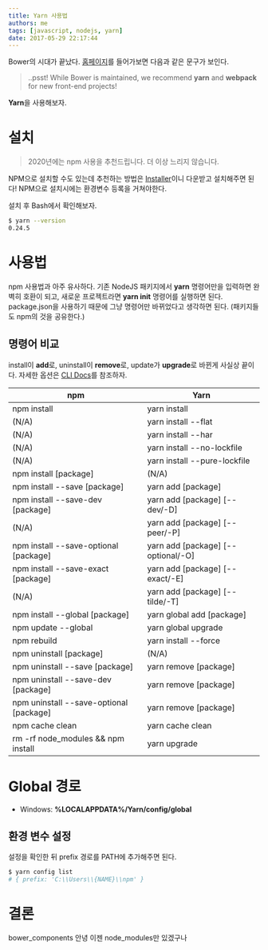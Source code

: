 ```yaml
---
title: Yarn 사용법
authors: me
tags: [javascript, nodejs, yarn]
date: 2017-05-29 22:17:44
---
```


Bower의 시대가 끝났다. [홈페이지](https://bower.io/)를 들어가보면 다음과 같은 문구가 보인다.

> ..psst! While Bower is maintained, we recommend **yarn** and **webpack** for new front-end projects!

**Yarn**을 사용해보자.

# 설치

> 2020년에는 npm 사용을 추천드립니다. 더 이상 느리지 않습니다.

NPM으로 설치할 수도 있는데 추천하는 방법은 [Installer](https://yarnpkg.com/en/docs/install)이니 다운받고 설치해주면 된다!
NPM으로 설치시에는 환경변수 등록을 거쳐야한다.

설치 후 Bash에서 확인해보자.

```bash
$ yarn --version
0.24.5
```

# 사용법

npm 사용법과 아주 유사하다.
기존 NodeJS 패키지에서 **yarn** 명령어만을 입력하면 완벽히 호환이 되고, 새로운 프로젝트라면 **yarn init** 명령어를 실행하면 된다.
package.json을 사용하기 때문에 그냥 명령어만 바뀌었다고 생각하면 된다. (패키지들도 npm의 것을 공유한다.)

## 명령어 비교

install이 **add**로, uninstall이 **remove**로, update가 **upgrade**로 바뀐게 사실상 끝이다.
자세한 옵션은 [CLI Docs](https://yarnpkg.com/en/docs/cli/)를 참조하자.

| npm                                     | Yarn                               |
| --------------------------------------- | ---------------------------------- |
| npm install                             | yarn install                       |
| (N/A)                                   | yarn install --flat                |
| (N/A)                                   | yarn install --har                 |
| (N/A)                                   | yarn install --no-lockfile         |
| (N/A)                                   | yarn install --pure-lockfile       |
| npm install [package]                   | (N/A)                              |
| npm install --save [package]            | yarn add [package]                 |
| npm install --save-dev [package]        | yarn add [package] [--dev/-D]      |
| (N/A)                                   | yarn add [package] [--peer/-P]     |
| npm install --save-optional [package]   | yarn add [package] [--optional/-O] |
| npm install --save-exact [package]      | yarn add [package] [--exact/-E]    |
| (N/A)                                   | yarn add [package] [--tilde/-T]    |
| npm install --global [package]          | yarn global add [package]          |
| npm update --global                     | yarn global upgrade                |
| npm rebuild                             | yarn install --force               |
| npm uninstall [package]                 | (N/A)                              |
| npm uninstall --save [package]          | yarn remove [package]              |
| npm uninstall --save-dev [package]      | yarn remove [package]              |
| npm uninstall --save-optional [package] | yarn remove [package]              |
| npm cache clean                         | yarn cache clean                   |
| rm -rf node_modules && npm install      | yarn upgrade                       |

# Global 경로

- Windows: **%LOCALAPPDATA%/Yarn/config/global**

## 환경 변수 설정

설정을 확인한 뒤 prefix 경로를 PATH에 추가해주면 된다.

```bash
$ yarn config list
# { prefix: 'C:\\Users\\{NAME}\\npm' }
```

# 결론

bower_components 안녕
이젠 node_modules만 있겠구나
